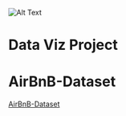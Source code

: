 
![Alt Text](https://github.com/RittheGit/my-images/blob/main/AirBnB.png?raw=true)

# Data Viz Project

# AirBnB-Dataset

[AirBnB-Dataset](https://public.tableau.com/app/profile/ritesh.shrestha1489/viz/AirBnBDataset_17487727832980/Dashboard1)

